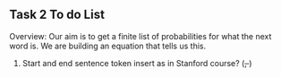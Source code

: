 Task 2 To do List
----

Overview:
Our aim is to get a finite list of probabilities for what the next word is. We are building an equation that tells us this.

1. Start and end sentence token insert as in Stanford course? (<s>, </s>)
